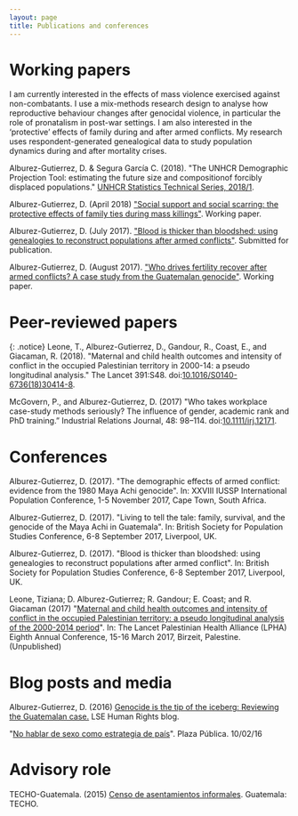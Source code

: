 ```yaml
---
layout: page
title: Publications and conferences
---
```


#  Working papers

I am currently interested in the effects of mass violence exercised against non-combatants. I use a mix-methods research design to analyse how reproductive behaviour changes after genocidal violence, in particular the role of pronatalism in post-war settings. I am also interested in the ‘protective’ effects of family during and after armed conflicts. My research uses respondent-generated genealogical data to study population dynamics during and after mortality crises.

Alburez-Gutierrez, D. & Segura García C. (2018). "The UNHCR Demographic Projection Tool: estimating the future size and compositionof forcibly displaced populations." [UNHCR Statistics Technical Series, 2018/1](http://www.unhcr.org/en-au/5ae9ee747.pdf).

Alburez-Gutierrez, D. (April 2018) ["Social support and social scarring: the protective effects of family ties during mass killings"](pdf/SUDA18_Alburez.pdf). Working paper.

Alburez-Gutierrez, D. (July 2017). ["Blood is thicker than bloodshed: using genealogies to reconstruct populations after armed conflicts"](pdf/BSPS17_methodology_alburez.pdf). Submitted for publication.

Alburez-Gutierrez, D. (August 2017). ["Who drives fertility recover after armed conflicts? A case study from the Guatemalan genocide"](pdf/IUSSP17_demographic_effects_conflict_alburez.pdf). Working paper.

# Peer-reviewed papers

{: .notice}
Leone, T., Alburez-Gutierrez, D., Gandour, R., Coast, E., and Giacaman, R. (2018). "Maternal and child health outcomes and intensity of conflict in the occupied Palestinian territory in 2000-14: a pseudo longitudinal analysis." The Lancet 391:S48. doi:[10.1016/S0140-6736(18)30414-8](https://doi.org/10.1016/S0140-6736(18)30414-8).

McGovern, P., and Alburez-Gutierrez, D. (2017) "Who takes workplace case-study methods seriously? The influence of gender, academic rank and PhD training.”  Industrial Relations Journal, 48: 98–114. doi:[10.1111/irj.12171](http://onlinelibrary.wiley.com/doi/10.1111/irj.12171/full).

# Conferences

Alburez-Gutierrez, D. (2017). "The demographic effects of armed conflict: evidence from the 1980 Maya Achi genocide". In: XXVIII IUSSP International Population Conference, 1-5 November 2017, Cape Town, South Africa.

Alburez-Gutierrez, D. (2017). "Living to tell the tale: family, survival, and the genocide of the Maya Achi in Guatemala". In: British Society for Population Studies Conference, 6-8 September 2017, Liverpool, UK.

Alburez-Gutierrez, D. (2017). "Blood is thicker than bloodshed: using genealogies to reconstruct populations after armed conflict". In: British Society for Population Studies Conference, 6-8 September 2017, Liverpool, UK. 

Leone, Tiziana; D. Alburez-Gutierrez; R. Gandour; E. Coast; and R. Giacaman (2017) "[Maternal and child health outcomes and intensity of conflict in the occupied Palestinian territory: a pseudo longitudinal analysis of the 2000-2014 period](http://eprints.lse.ac.uk/69993/)". In: The Lancet Palestinian Health Alliance (LPHA) Eighth Annual Conference, 15-16 March 2017, Birzeit, Palestine. (Unpublished) 

# Blog posts and media

Alburez-Gutierrez, D. (2016) [Genocide is the tip of the iceberg: Reviewing the Guatemalan case.](http://blogs.lse.ac.uk/humanrights/2016/02/18/genocide-is-the-tip-of-the-iceberg-reviewing-the-guatemalan-case/) LSE Human Rights blog.

"[No hablar de sexo como estrategia de país](https://www.plazapublica.com.gt/content/no-hablar-de-sexo-como-estrategia-de-pais)". Plaza Pública. 10/02/16

# Advisory role

TECHO-Guatemala. (2015) [Censo de asentamientos informales](https://drive.google.com/file/d/0B1-hHd84EQSOWUd1SE1qeTFUcEk/view?usp=sharing). Guatemala: TECHO.